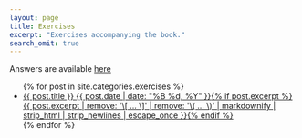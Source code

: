 ```yaml
---
layout: page
title: Exercises
excerpt: "Exercises accompanying the book."
search_omit: true
---
```


Answers are available [here](https://github.com/psy-farrell/computational-modelling/tree/master/exerciseAnswers)

<ul class="post-list">
{% for post in site.categories.exercises %} 
  <li><article><a href="{{ site.url }}{{ post.url }}">{{ post.title }} <span class="entry-date"><time datetime="{{ post.date | date_to_xmlschema }}">{{ post.date | date: "%B %d, %Y" }}</time></span>{% if post.excerpt %} <span class="excerpt">{{ post.excerpt | remove: '\[ ... \]' | remove: '\( ... \)' | markdownify | strip_html | strip_newlines | escape_once }}</span>{% endif %}</a></article></li>
{% endfor %}
</ul>
